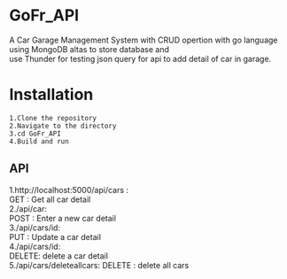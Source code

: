 # GoFr_API
A Car Garage Management System with CRUD opertion with go language using MongoDB altas to store database and  
use Thunder for testing json query for api to add detail of car in garage.
# Installation
    1.Clone the repository
    2.Navigate to the directory
    3.cd GoFr_API
    4.Build and run 

## API
1.http://localhost:5000/api/cars :   
      GET : Get all car detail   
2./api/car:   
      POST : Enter a new car detail   
3./api/cars/id:   
     PUT : Update a car detail  
4./api/cars/id:   
     DELETE: delete a car detail   
5./api/cars/deleteallcars:
     DELETE : delete all cars   
